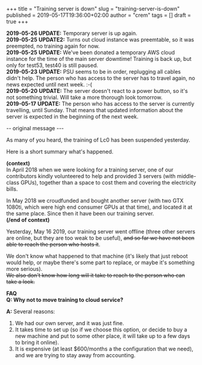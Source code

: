 +++
title = "Training server is down"
slug = "training-server-is-down"
published = 2019-05-17T19:36:00+02:00
author = "crem"
tags = []
draft = true
+++

**2019-05-26 UPDATE:** Temporary server is up again.  
**2019-05-25** **UPDATE2:** Turns out cloud instance was preemtable, so it
was preempted, no training again for now.  
**2019-05-25** **UPDATE:** We've been donated a temporary AWS cloud
instance for the time of the main server downtime! Training is back up, but
only for test53, test40 is still paused.  
**2019-05-23** **UPDATE:** PSU seems to be in order, replugging all cables
didn't help. The person who has access to the server has to travel again, no
news expected until next week. :-(  
**2019-05-20** **UPDATE:** The server doesn't react to a power button, so
it's not something trivial. Will take a more thorough look tomorrow.  
**2019-05-17** **UPDATE:** The person who has access to the server is
currently travelling, until Sunday. That means that updated information about
the server is expected in the beginning of the next week.  

-- original message ---

As many of you heard, the training of Lc0 has been suspended yesterday.

Here is a short summary what's happened.

**(context)**  
In April 2018 when we were looking for a training server, one of our
contributors kindly volunteered to help and provided 3 servers (with middle-
class GPUs), together than a space to cost them and covering the electricity
bills.

In May 2018 we croudfunded and bought another server (with two GTX 1080ti,
which were high end consumer GPUs at that time), and located it at the same
place. Since then it have been our training server.  
 **(/end of context)**

Yesterday, May 16 2019, our training server went offline (three other servers
are online, but they are too weak to be useful), ~~and so far we have not been
able to reach the person who hosts it~~.

We don't know what happened to that machine (it's likely that just reboot
would help, or maybe there's some part to replace, or maybe it's something
more serious).  
 ~~We also don't know how long will it take to reach to the person who can
take a look.~~

 **FAQ**  
 **Q: Why not to move training to cloud service?**

 **A:** Several reasons:

  1. We had our own server, and it was just fine.
  2. It takes time to set up (so if we choose this option, or decide to buy a 
new machine and put to some other place, it will take up to a few days to bring 
it online).
  3. It is expensive (at least $600/months a the configuration that we need), 
and we are trying to stay away from accounting.
